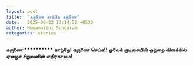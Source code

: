 ```yaml
---
layout: post
title:  "கருணை காற்றே கருணை"
date:   2025-06-22 17:14:52 +0530
author: Hemamalini Sundaram
categories: stories
---
```


**கருணை \*\*\*\*\*\*\*\*\*\* காற்றே! கருணை செய்க!! ஓலைக் குடிசையின் ஒற்றை
விளக்கில் ஏழைச் சிறுவனின் எதிர்காலம்!**
